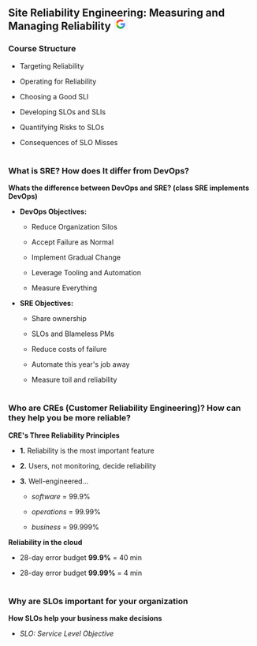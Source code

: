 ## Site Reliability Engineering: Measuring and Managing Reliability <img src="images/glogo.jpg" width="30px">

### Course Structure

- Targeting Reliability

- Operating for Reliability

- Choosing a Good SLI

- Developing SLOs and SLIs

- Quantifying Risks to SLOs

- Consequences of SLO Misses

#

### What is SRE? How does It differ from DevOps?

**Whats the difference between DevOps and SRE? (class SRE implements DevOps)**

- **DevOps Objectives:**

  - Reduce Organization Silos

  - Accept Failure as Normal

  - Implement Gradual Change

  - Leverage Tooling and Automation

  - Measure Everything

- **SRE Objectives:**

  - Share ownership

  - SLOs and Blameless PMs

  - Reduce costs of failure

  - Automate this year's job away

  - Measure toil and reliability

#

### Who are CREs (Customer Reliability Engineering)? How can they help you be more reliable?

**CRE's Three Reliability Principles**

- **1.** Reliability is the most important feature

- **2.** Users, not monitoring, decide reliability

- **3.** Well-engineered...

  - _software_ = 99.9%

  - _operations_ = 99.99%

  - _business_ = 99.999%

**Reliability in the cloud**

- 28-day error budget **99.9%** = 40 min

- 28-day error budget **99.99%** = 4 min

#

### Why are SLOs important for your organization

**How SLOs help your business make decisions**

- _SLO: Service Level Objective_

#  
